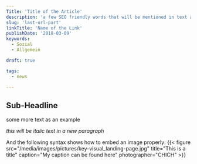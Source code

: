 ```yaml
---
Title: 'Title of the Article'
description: 'a few SEO friendly words that will be mentioned in text and headlines as well'
slug: 'last-url-part'
linkTitle: 'Name of the Link'
publishDate: '2018-03-09'
keywords:
  - Sozial
  - Allgemein

draft: true

tags:
  - news

---
```



## Sub-Headline

some more text as an example

*this will be italic text in a new paragraph*

And the following syntax shows how to embed an image properly:
{{< figure src="/media/images/pictures/key-visual_landing-page.jpg" title="This is a title" caption="My caption can be found here" photographer="CHICH" >}}
